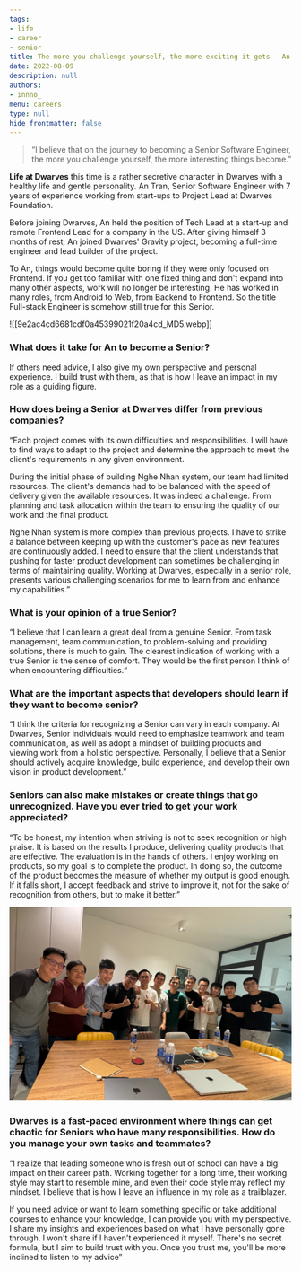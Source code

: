 ```yaml
---
tags: 
- life
- career
- senior
title: The more you challenge yourself, the more exciting it gets - An Tran
date: 2022-08-09
description: null
authors: 
- innno_
menu: careers
type: null
hide_frontmatter: false
---
```


> “I believe that on the journey to becoming a Senior Software Engineer, the more you challenge yourself, the more interesting things become.”

**Life at Dwarves** this time is a rather secretive character in Dwarves with a healthy life and gentle personality. An Tran, Senior Software Engineer with 7 years of experience working from start-ups to Project Lead at Dwarves Foundation. 

Before joining Dwarves, An held the position of Tech Lead at a start-up and remote Frontend Lead for a company in the US. After giving himself 3 months of rest, An joined Dwarves' Gravity project, becoming a full-time engineer and lead builder of the project.

To An, things would become quite boring if they were only focused on Frontend. If you get too familiar with one fixed thing and don't expand into many other aspects, work will no longer be interesting. He has worked in many roles, from Android to Web, from Backend to Frontend. So the title Full-stack Engineer is somehow still true for this Senior. 

![[9e2ac4cd6681cdf0a45399021f20a4cd_MD5.webp]]

### What does it take for An to become a Senior?
If others need advice, I also give my own perspective and personal experience. I build trust with them, as that is how I leave an impact in my role as a guiding figure.

### How does being a Senior at Dwarves differ from previous companies?
“Each project comes with its own difficulties and responsibilities. I will have to find ways to adapt to the project and determine the approach to meet the client's requirements in any given environment.

During the initial phase of building Nghe Nhan system, our team had limited resources. The client's demands had to be balanced with the speed of delivery given the available resources. It was indeed a challenge. From planning and task allocation within the team to ensuring the quality of our work and the final product.

Nghe Nhan system is more complex than previous projects. I have to strike a balance between keeping up with the customer's pace as new features are continuously added. I need to ensure that the client understands that pushing for faster product development can sometimes be challenging in terms of maintaining quality. Working at Dwarves, especially in a senior role, presents various challenging scenarios for me to learn from and enhance my capabilities.”

### What is your opinion of a true Senior?
“I believe that I can learn a great deal from a genuine Senior. From task management, team communication, to problem-solving and providing solutions, there is much to gain. The clearest indication of working with a true Senior is the sense of comfort. They would be the first person I think of when encountering difficulties.“

### What are the important aspects that developers should learn if they want to become senior? 
“I think the criteria for recognizing a Senior can vary in each company. At Dwarves, Senior individuals would need to emphasize teamwork and team communication, as well as adopt a mindset of building products and viewing work from a holistic perspective. Personally, I believe that a Senior should actively acquire knowledge, build experience, and develop their own vision in product development.”

### Seniors can also make mistakes or create things that go unrecognized. Have you ever tried to get your work appreciated?
“To be honest, my intention when striving is not to seek recognition or high praise. It is based on the results I produce, delivering quality products that are effective. The evaluation is in the hands of others. I enjoy working on products, so my goal is to complete the product. In doing so, the outcome of the product becomes the measure of whether my output is good enough. If it falls short, I accept feedback and strive to improve it, not for the sake of recognition from others, but to make it better.”

![](assets/life-at-dwarves-with-an-tran-the-more-you-challenge-yourself-the-more-exciting-it-gets/96B7765A-86B3-43D2-8F4A-8EE09D21B695.JPG)

### Dwarves is a fast-paced environment where things can get chaotic for Seniors who have many responsibilities. How do you manage your own tasks and teammates?
“I realize that leading someone who is fresh out of school can have a big impact on their career path. Working together for a long time, their working style may start to resemble mine, and even their code style may reflect my mindset. I believe that is how I leave an influence in my role as a trailblazer.

If you need advice or want to learn something specific or take additional courses to enhance your knowledge, I can provide you with my perspective. I share my insights and experiences based on what I have personally gone through. I won't share if I haven't experienced it myself. There's no secret formula, but I aim to build trust with you. Once you trust me, you'll be more inclined to listen to my advice”